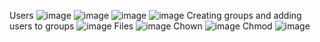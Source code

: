Users
![image](https://github.com/user-attachments/assets/94758701-32f3-4195-a013-51f3cea99afd)
![image](https://github.com/user-attachments/assets/93ce99f0-b31b-46e7-855e-084af45d1b7b)
![image](https://github.com/user-attachments/assets/eadfb4f5-48c1-459b-ab4e-cb2f8b8102c2)
![image](https://github.com/user-attachments/assets/bfe975c8-6370-4cc0-9f67-4355e4492164)
Creating groups and adding users to groups
![image](https://github.com/user-attachments/assets/24869c3a-9064-4cfc-825b-a53a54b26ea4)
Files
![image](https://github.com/user-attachments/assets/87883c1e-e549-4fba-966c-533dba656b64)
Chown
![image](https://github.com/user-attachments/assets/fcd4a316-9511-4c03-a96e-a34213bff118)
Chmod
![image](https://github.com/user-attachments/assets/f8dd71c8-fbf3-40e5-ab42-9b51dbbfad61)
